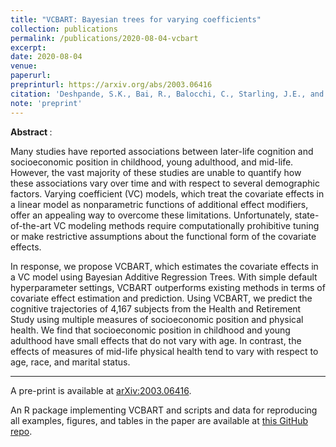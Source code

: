 ```yaml
---
title: "VCBART: Bayesian trees for varying coefficients"
collection: publications
permalink: /publications/2020-08-04-vcbart
excerpt: 
date: 2020-08-04
venue:
paperurl: 
preprinturl: https://arxiv.org/abs/2003.06416
citation: 'Deshpande, S.K., Bai, R., Balocchi, C., Starling, J.E., and J. Weiss (2020). &quot;VCBART: Bayesian trees for varying coefficients.&quot;'
note: 'preprint'
---
```


<b> Abstract </b>:

Many studies have reported associations between later-life cognition and socioeconomic position in childhood, young adulthood, and mid-life.
However, the vast majority of these studies are unable to quantify how these associations vary over time and with respect to several demographic factors.
Varying coefficient (VC) models, which treat the covariate effects in a linear model as nonparametric functions of additional effect modifiers, offer an appealing way to overcome these limitations. 
Unfortunately, state-of-the-art VC modeling methods require computationally prohibitive tuning or make restrictive assumptions about the functional form of the covariate effects.

In response, we propose VCBART, which estimates the covariate effects in a VC model using Bayesian Additive Regression Trees.
With simple default hyperparameter settings, VCBART outperforms existing methods in terms of covariate effect estimation and prediction. 
Using VCBART, we predict the cognitive trajectories of 4,167 subjects from the Health and Retirement Study using multiple measures of socioeconomic position and physical health. 
We find that socioeconomic position in childhood and young adulthood have small effects that do not vary with age.
In contrast, the effects of measures of mid-life physical health tend to vary with respect to age, race, and marital status.

---

A pre-print is available at [arXiv:2003.06416](https://arxiv.org/abs/2003.06416).

An R package implementing VCBART and scripts and data for reproducing all examples, figures, and tables in the paper are available at [this GitHub repo](https://github.com/skdeshpande91/VCBART).
